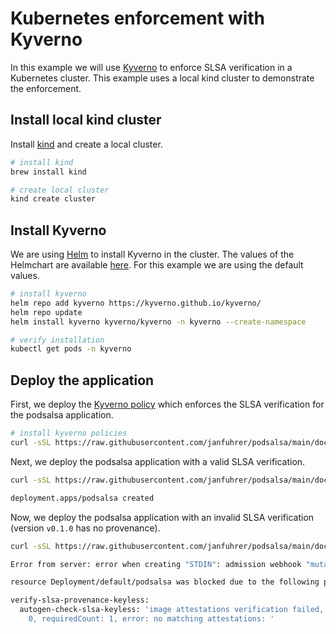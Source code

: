 # Kubernetes enforcement with Kyverno

In this example we will use [Kyverno](https://kyverno.io/) to enforce SLSA verification in a Kubernetes cluster. This example uses a local kind cluster to demonstrate the enforcement.

## Install local kind cluster

Install [kind](https://kind.sigs.k8s.io/) and create a local cluster.

```bash
# install kind
brew install kind

# create local cluster
kind create cluster
```

## Install Kyverno

We are using [Helm](https://helm.sh/) to install Kyverno in the cluster. The values of the Helmchart are available [here](https://github.com/kyverno/kyverno/tree/main/charts/kyverno). For this example we are using the default values.

```bash
# install kyverno
helm repo add kyverno https://kyverno.github.io/kyverno/
helm repo update
helm install kyverno kyverno/kyverno -n kyverno --create-namespace

# verify installation
kubectl get pods -n kyverno
```

## Deploy the application

First, we deploy the [Kyverno policy](./kyverno/clusterpolicy-slsa.yaml) which enforces the SLSA verification for the podsalsa application.

```bash
# install kyverno policies
curl -sSL https://raw.githubusercontent.com/janfuhrer/podsalsa/main/docs/slsa/enforcement-kubernetes/kyverno/clusterpolicy-slsa.yaml | kubectl apply -f -
```

Next, we deploy the podsalsa application with a valid SLSA verification.

```bash
curl -sSL https://raw.githubusercontent.com/janfuhrer/podsalsa/main/docs/slsa/enforcement-kubernetes/deployment.yaml | kubectl apply -f -

deployment.apps/podsalsa created
```

Now, we deploy the podsalsa application with an invalid SLSA verification (version `v0.1.0` has no provenance).

```bash
curl -sSL https://raw.githubusercontent.com/janfuhrer/podsalsa/main/docs/slsa/enforcement-kubernetes/deployment-fail.yaml | kubectl apply -f -

Error from server: error when creating "STDIN": admission webhook "mutate.kyverno.svc-fail" denied the request: 

resource Deployment/default/podsalsa was blocked due to the following policies 

verify-slsa-provenance-keyless:
  autogen-check-slsa-keyless: 'image attestations verification failed, verifiedCount:
    0, requiredCount: 1, error: no matching attestations: '
```
